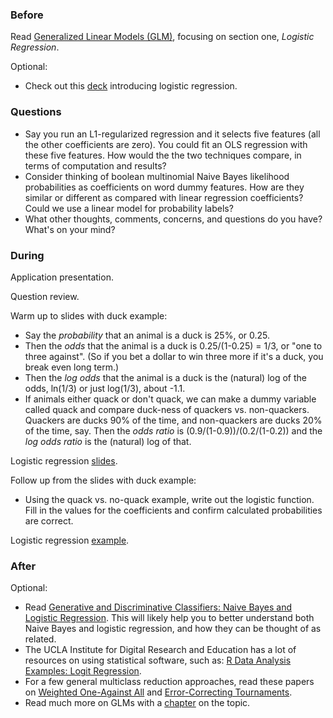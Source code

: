 ### Before

Read [Generalized Linear Models (GLM)](http://www.wright.edu/~thaddeus.tarpey/ES714glm.pdf), focusing on section one, _Logistic Regression_.

Optional:

 * Check out this [deck](http://www.mc.vanderbilt.edu/gcrc/workshop_files/2004-11-12.pdf) introducing logistic regression.


### Questions

 * Say you run an L1-regularized regression and it selects five features (all the other coefficients are zero). You could fit an OLS regression with these five features. How would the the two techniques compare, in terms of computation and results?
 * Consider thinking of boolean multinomial Naive Bayes likelihood probabilities as coefficients on word dummy features. How are they similar or different as compared with linear regression coefficients? Could we use a linear model for probability labels?
 * What other thoughts, comments, concerns, and questions do you have? What's on your mind?


### During

Application presentation.

Question review.

Warm up to slides with duck example:

 * Say the _probability_ that an animal is a duck is 25%, or 0.25.
 * Then the _odds_ that the animal is a duck is 0.25/(1-0.25) = 1/3, or "one to three against". (So if you bet a dollar to win three more if it's a duck, you break even long term.)
 * Then the _log odds_ that the animal is a duck is the (natural) log of the odds, ln(1/3) or just log(1/3), about -1.1.
 * If animals either quack or don't quack, we can make a dummy variable called quack and compare duck-ness of quackers vs. non-quackers. Quackers are ducks 90% of the time, and non-quackers are ducks 20% of the time, say. Then the _odds ratio_ is (0.9/(1-0.9))/(0.2/(1-0.2)) and the _log odds ratio_ is the (natural) log of that.

Logistic regression [slides](slides.pdf).

Follow up from the slides with duck example:

 * Using the quack vs. no-quack example, write out the logistic function. Fill in the values for the coefficients and confirm calculated probabilities are correct.

Logistic regression [example](logistic.Rmd).


### After

Optional:

 * Read [Generative and Discriminative Classifiers: Naive Bayes and Logistic Regression](http://www.cs.cmu.edu/~tom/mlbook/NBayesLogReg.pdf). This will likely help you to better understand both Naive Bayes and logistic regression, and how they can be thought of as related.
 * The UCLA Institute for Digital Research and Education has a lot of resources on using statistical software, such as: [R Data Analysis Examples: Logit Regression](http://www.ats.ucla.edu/stat/r/dae/logit.htm).
 * For a few general multiclass reduction approaches, read these papers on [Weighted One-Against All](http://hunch.net/~jl/projects/reductions/woa/woa.pdf) and [Error-Correcting Tournaments](http://hunch.net/~beygel/tournament.pdf).
 * Read much more on GLMs with a [chapter](http://www.sagepub.com/upm-data/21121_Chapter_15.pdf) on the topic.
